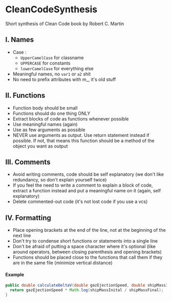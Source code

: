 # CleanCodeSynthesis
Short synthesis of Clean Code book by Robert C. Martin

## I. Names
* Case :
  - `UpperCamelCase` for classname
  - `UPPERCASE` for constants
  - `lowerCamelCase` for everything else
* Meaningful names, no `var1` or `a2` shit
* No need to prefix attributes with m_, it's old stuff

## II. Functions
* Function body should be small
* Functions should do one thing ONLY
* Extract blocks of code as functions whenever possible
* Use meaningful names (again)
* Use as few arguments as possible
* NEVER use arguments as output. Use return statement instead if possible. If not, that means this function should be a method of the object you want as output

## III. Comments
* Avoid writing comments, code should be self explanatory (we don't like redundancy, so don't explain yourself twice)
* If you feel the need to write a comment to explain a block of code, extract a function instead and put a meaningful name on it (again, self explanatory)
* Delete commented-out code (it's not lost code if you use a vcs)

## IV. Formatting
* Place opening brackets at the end of the line, not at the beginning of the next line
* Don't try to condense short functions or statements into a single line
* Don't be afraid of putting a space character where it's optional (like around operators, between closing parenthesis and opening brackets)
* Functions should be placed close to the functions that call them if they are in the same file (minimize vertical distance)

#### Example
```java
public double calculateDeltaV(double gazEjectionSpeed, double shipMassInital, double shipMassFinal) {
  return gazEjectionSpeed * Math.log(shipMassInital / shipMassFinal);
}
```
